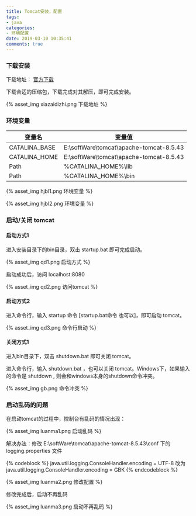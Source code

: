 ```yaml
---
title: Tomcat安装，配置
tags: 
- java
categories:
- 环境配置
date: 2019-03-10 10:35:41
comments: true
---
```

### 下载安装

下载地址： [官方下载](https://tomcat.apache.org/download-80.cgi)

下载合适的压缩包，下载完成对其解压，即可完成安装。
<!-- more -->
{% asset_img xiazaidizhi.png 下载地址 %}

### 环境变量

变量名 | 变量值
---|---
CATALINA_BASE | E:\softWare\tomcat\apache-tomcat-8.5.43
CATALINA_HOME | E:\softWare\tomcat\apache-tomcat-8.5.43
Path | %CATALINA_HOME%\lib
Path | %CATALINA_HOME%\bin

{% asset_img hjbl1.png 环境变量 %}

{% asset_img hjbl2.png 环境变量 %}

### 启动/关闭 tomcat

#### 启动方式1

进入安装目录下的bin目录，双击 startup.bat 即可完成启动。

{% asset_img qd1.png 启动方式 %}

启动成功后，访问 localhost:8080

{% asset_img qd2.png 访问tomcat %}

#### 启动方式2

进入命令行，输入 startup 命令  [startup.bat命令 也可以]，即可启动 tomcat。

{% asset_img qd3.png 命令行启动 %}

#### 关闭方式1

进入bin目录下，双击 shutdown.bat 即可关闭 tomcat。

进入命令行，输入 shutdown.bat ，也可以关闭 tomcat。Windows下，如果输入的命令是 shutdown , 则会和windows本身的shutdown命令冲突。

{% asset_img gb.png 命令冲突 %}

### 启动乱码的问题

在启动tomcat的过程中，控制台有乱码的情况出现：

{% asset_img luanma1.png 启动乱码 %}

解决办法：修改 E:\softWare\tomcat\apache-tomcat-8.5.43\conf 下的 logging.properties 文件

{% codeblock %}
java.util.logging.ConsoleHandler.encoding = UTF-8
改为
java.util.logging.ConsoleHandler.encoding = GBK
{% endcodeblock %}

{% asset_img luanma2.png 修改配置 %}

修改完成后，启动不再乱码

{% asset_img luanma3.png 启动不再乱码 %}
